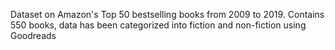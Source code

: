 Dataset on Amazon's Top 50 bestselling books from 2009 to 2019. Contains 550 books, data has been categorized into fiction and non-fiction using Goodreads